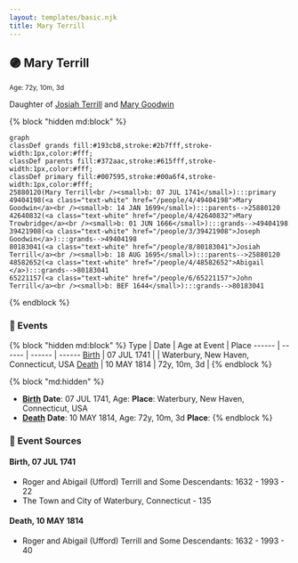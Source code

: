 ```yaml
---
layout: templates/basic.njk
title: Mary Terrill
---
```

## 🟣 Mary Terrill
<small>Age: 72y, 10m, 3d</small>

Daughter of [Josiah Terrill](/people/8/80183041) and [Mary Goodwin](/people/4/49404198)

{% block "hidden md:block" %}
```mermaid
graph
classDef grands fill:#193cb8,stroke:#2b7fff,stroke-width:1px,color:#fff;
classDef parents fill:#372aac,stroke:#615fff,stroke-width:1px,color:#fff;
classDef primary fill:#007595,stroke:#00a6f4,stroke-width:1px,color:#fff;
25880120(Mary Terrill<br /><small>b: 07 JUL 1741</small>):::primary
49404198(<a class="text-white" href="/people/4/49404198">Mary Goodwin</a><br /><small>b: 14 JAN 1699</small>):::parents-->25880120
42640832(<a class="text-white" href="/people/4/42640832">Mary Trowbridge</a><br /><small>b: 01 JUN 1666</small>):::grands-->49404198
39421908(<a class="text-white" href="/people/3/39421908">Joseph Goodwin</a>):::grands-->49404198
80183041(<a class="text-white" href="/people/8/80183041">Josiah Terrill</a><br /><small>b: 18 AUG 1695</small>):::parents-->25880120
48582652(<a class="text-white" href="/people/4/48582652">Abigail </a>):::grands-->80183041
65221157(<a class="text-white" href="/people/6/65221157">John Terrill</a><br /><small>b: BEF 1644</small>):::grands-->80183041
```
{% endblock %}

### 📆 Events

{% block "hidden md:block" %}
Type | Date | Age at Event | Place
------ | ------ | ------ | ------
[Birth](#event-event-2) | 07 JUL 1741 |  | Waterbury, New Haven, Connecticut, USA
[Death](#event-event-3) | 10 MAY 1814 | 72y, 10m, 3d |
{% endblock %}

{% block "md:hidden" %}
- **[Birth](#event-event-2)**
**Date**: 07 JUL 1741, Age:
**Place**: Waterbury, New Haven, Connecticut, USA
- **[Death](#event-event-3)**
**Date**: 10 MAY 1814, Age: 72y, 10m, 3d
**Place**:
{% endblock %}

### 📰 Event Sources

#### <a id="event-event-2"></a> Birth, 07 JUL 1741
* Roger and Abigail (Ufford) Terrill and Some Descendants: 1632 - 1993  - 22
* The Town and City of Waterbury, Connecticut  - 135

#### <a id="event-event-3"></a> Death, 10 MAY 1814
* Roger and Abigail (Ufford) Terrill and Some Descendants: 1632 - 1993  - 40